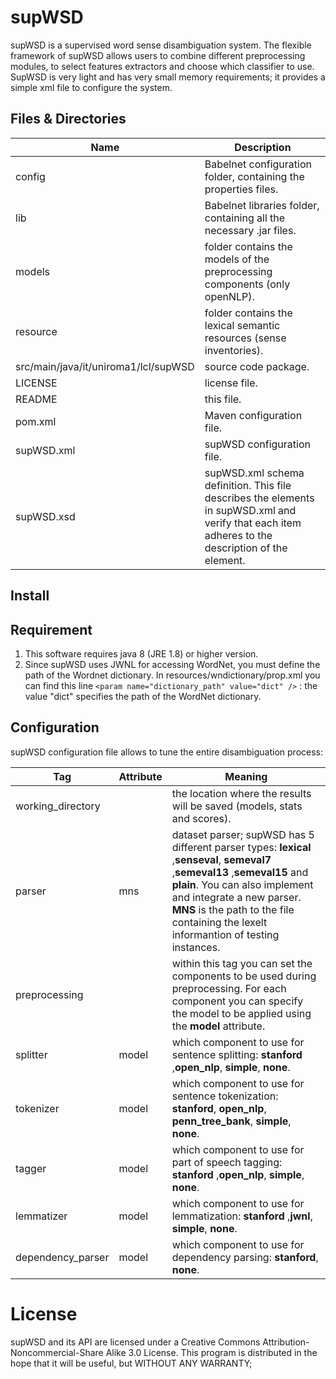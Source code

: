 # supWSD
supWSD is a supervised word sense disambiguation system.  The flexible framework of supWSD allows users to combine different preprocessing modules, to select features extractors and choose which classifier to use. SupWSD is very light and has very small memory requirements; it provides a simple xml file to configure the system.

## Files & Directories
Name | Description
------------ | -------------
config | Babelnet configuration folder, containing the properties files.
lib | Babelnet libraries folder, containing all the necessary .jar files.
models |  folder contains the models of the preprocessing components (only openNLP).
resource | folder contains the lexical semantic resources (sense inventories).
src/main/java/it/uniroma1/lcl/supWSD | source code package.
LICENSE | license file.
README | this file.
pom.xml | Maven configuration file.
supWSD.xml | supWSD configuration file.
supWSD.xsd | supWSD.xml schema definition. This file describes the elements in supWSD.xml and verify that each item adheres to the description of the element.

## Install

## Requirement
1. This software requires java 8 (JRE 1.8) or higher version.
2. Since supWSD uses JWNL for accessing WordNet, you must define the path of the Wordnet dictionary. In resources/wndictionary/prop.xml you can find this line ```<param name="dictionary_path" value="dict" />``` : the value "dict" specifies the path of the WordNet dictionary.

## Configuration
supWSD configuration file allows to tune the entire disambiguation process:

Tag | Attribute | Meaning
------------ | ------------- | -------------
working_directory |  | the location where the results will be saved (models, stats and scores).
parser | mns | dataset parser; supWSD has 5 different parser types: **lexical** ,**senseval**, **semeval7** ,**semeval13** ,**semeval15** and **plain**. You can also implement and integrate a new parser. **MNS** is the path to the file containing the lexelt informantion of testing instances.
preprocessing |  | within this tag you can set the components to be used during preprocessing. For each component you can specify the model to be applied using the **model** attribute.
splitter | model | which component to use for sentence splitting: **stanford** ,**open_nlp**, **simple**, **none**.
tokenizer | model |  which component to use for sentence tokenization: **stanford**, **open_nlp**, **penn_tree_bank**, **simple**, **none**.
tagger | model | which component to use for part of speech tagging: **stanford** ,**open_nlp**, **simple**, **none**.
lemmatizer | model | which component to use for lemmatization: **stanford** ,**jwnl**, **simple**, **none**.
dependency_parser |  model| which component to use for dependency parsing: **stanford**, **none**.

# License
supWSD and its API are licensed under a Creative Commons Attribution-Noncommercial-Share Alike 3.0 License.
This program is distributed in the hope that it will be useful, but WITHOUT ANY WARRANTY;
